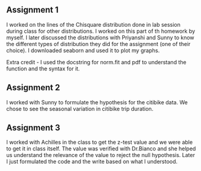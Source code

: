 ## Assignment 1 

I worked on the lines of the Chisquare distribution done in lab session during class for other distributions. 
I worked on this part of th homework by myself. I later discussed the distributions with Priyanshi and Sunny to know the different types of distribution they did for the assignment (one of their choice). 
I downloaded seaborn and used it to plot my graphs. 

Extra credit - 
I used the docstring for norm.fit and pdf to understand the function and the syntax for it. 

## Assignment 2 

I worked with Sunny to formulate the hypothesis for the citibike data.
We chose to see the seasonal variation in citibike trip duration. 

## Assignment 3

I worked with Achilles in the class to get the z-test value and we were able to get it in class itself. 
The value was verified with Dr.Bianco and she helped us understand the relevance of the value to reject the null hypothesis. 
Later I just formulated the code and the write based on what I understood. 
